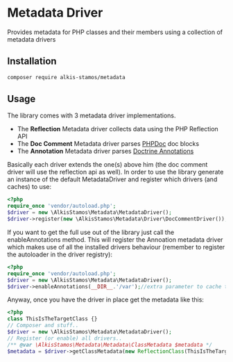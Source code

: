 # Metadata Driver
Provides metadata for PHP classes and their members using a collection of metadata drivers

## Installation
```bash
composer require alkis-stamos/metadata
```
## Usage
The library comes with 3 metadata driver implementations.
 * The **Reflection** Metadata driver collects data using the PHP Reflection API
 * The **Doc Comment** Metadata driver parses [PHPDoc](https://www.phpdoc.org/) doc blocks
 * The **Annotation** Metadata driver parses [Doctrine Annotations](https://github.com/doctrine/annotations)
 
Basically each driver extends the one(s) above him (the doc comment driver will use the reflection api as well).
In order to use the library generate an instance of the default MetadataDriver and register which drivers (and caches)
to use:
```php
<?php
require_once 'vendor/autoload.php';
$driver = new \AlkisStamos\Metadata\MetadataDriver();
$driver->register(new \AlkisStamos\Metadata\Driver\DocCommentDriver());
```
If you want to get the full use out of the library just call the enableAnnotations method. This will register the 
Annoation metadata driver which makes use of all the installed drivers behaviour (remember to register the autoloader
in the driver registry):
```php
<?php
require_once 'vendor/autoload.php';
$driver = new \AlkisStamos\Metadata\MetadataDriver();
$driver->enableAnnotations(__DIR__.'/var');//extra parameter to cache the doctrine annotation separately
```
Anyway, once you have the driver in place get the metadata like this:
```php
<?php
class ThisIsTheTargetClass {}
// Composer and stuff..
$driver = new \AlkisStamos\Metadata\MetadataDriver();
// Register (or enable) all drivers..
/** @var \AlkisStamos\Metadata\Metadata\ClassMetadata $metadata */
$metadata = $driver->getClassMetadata(new ReflectionClass(ThisIsTheTargetClass::class));
```
